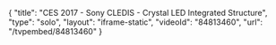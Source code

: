 {
    "title": "CES 2017 - Sony CLEDIS - Crystal LED Integrated Structure",
    "type": "solo",
    "layout": "iframe-static",
    "videoId": "84813460",
    "url": "\/tvpembed\/84813460"
}